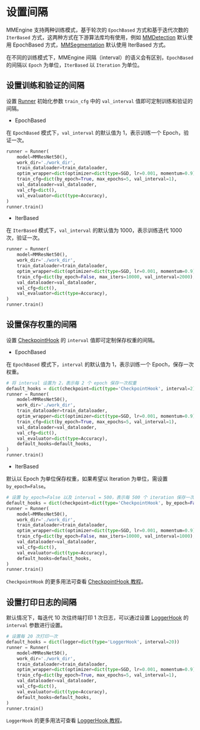# 设置间隔

MMEngine 支持两种训练模式，基于轮次的 `EpochBased` 方式和基于迭代次数的 `IterBased` 方式，这两种方式在下游算法库均有使用，例如 [MMDetection](https://github.com/open-mmlab/mmdetection) 默认使用 EpochBased 方式，[MMSegmentation](https://github.com/open-mmlab/mmsegmentation) 默认使用 IterBased 方式。

在不同的训练模式下，MMEngine 间隔（interval）的语义会有区别，`EpochBased` 的间隔以 `Epoch` 为单位，`IterBased` 以 `Iteration` 为单位。

## 设置训练和验证的间隔

设置 [Runner](mmengine.runner.Runner) 初始化参数 `train_cfg` 中的 `val_interval` 值即可定制训练和验证的间隔。

- EpochBased

在 `EpochBased` 模式下，`val_interval` 的默认值为 1，表示训练一个 Epoch，验证一次。

```python
runner = Runner(
    model=MMResNet50(),
    work_dir='./work_dir',
    train_dataloader=train_dataloader,
    optim_wrapper=dict(optimizer=dict(type=SGD, lr=0.001, momentum=0.9)),
    train_cfg=dict(by_epoch=True, max_epochs=5, val_interval=1),
    val_dataloader=val_dataloader,
    val_cfg=dict(),
    val_evaluator=dict(type=Accuracy),
)
runner.train()
```

- IterBased

在 `IterBased` 模式下，`val_interval` 的默认值为 1000，表示训练迭代 1000 次，验证一次。

```python
runner = Runner(
    model=MMResNet50(),
    work_dir='./work_dir',
    train_dataloader=train_dataloader,
    optim_wrapper=dict(optimizer=dict(type=SGD, lr=0.001, momentum=0.9)),
    train_cfg=dict(by_epoch=False, max_iters=10000, val_interval=2000),
    val_dataloader=val_dataloader,
    val_cfg=dict(),
    val_evaluator=dict(type=Accuracy),
)
runner.train()
```

## 设置保存权重的间隔

设置 [CheckpointHook](mmengine.hooks.CheckpointHook) 的 `interval` 值即可定制保存权重的间隔。

- EpochBased

在 `EpochBased` 模式下，`interval` 的默认值为 1，表示训练一个 Epoch，保存一次权重。

```python
# 将 interval 设置为 2，表示每 2 个 epoch 保存一次权重
default_hooks = dict(checkpoint=dict(type='CheckpointHook', interval=2))
runner = Runner(
    model=MMResNet50(),
    work_dir='./work_dir',
    train_dataloader=train_dataloader,
    optim_wrapper=dict(optimizer=dict(type=SGD, lr=0.001, momentum=0.9)),
    train_cfg=dict(by_epoch=True, max_epochs=5, val_interval=1),
    val_dataloader=val_dataloader,
    val_cfg=dict(),
    val_evaluator=dict(type=Accuracy),
    default_hooks=default_hooks,
)
runner.train()
```

- IterBased

默认以 Epoch 为单位保存权重，如果希望以 Iteration 为单位，需设置 `by_epoch=False`。

```python
# 设置 by_epoch=False 以及 interval = 500，表示每 500 个 iteration 保存一次权重
default_hooks = dict(checkpoint=dict(type='CheckpointHook', by_epoch=False, interval=500))
runner = Runner(
    model=MMResNet50(),
    work_dir='./work_dir',
    train_dataloader=train_dataloader,
    optim_wrapper=dict(optimizer=dict(type=SGD, lr=0.001, momentum=0.9)),
    train_cfg=dict(by_epoch=False, max_iters=10000, val_interval=1000),
    val_dataloader=val_dataloader,
    val_cfg=dict(),
    val_evaluator=dict(type=Accuracy),
    default_hooks=default_hooks,
)
runner.train()
```

`CheckpointHook` 的更多用法可查看 [CheckpointHook 教程](../tutorials/hook.md#checkpointhook)。

## 设置打印日志的间隔

默认情况下，每迭代 10 次往终端打印 1 次日志，可以通过设置 [LoggerHook](mmengine.hooks.LoggerHook) 的 `interval` 参数进行设置。

```python
# 设置每 20 次打印一次
default_hooks = dict(logger=dict(type='LoggerHook', interval=20))
runner = Runner(
    model=MMResNet50(),
    work_dir='./work_dir',
    train_dataloader=train_dataloader,
    optim_wrapper=dict(optimizer=dict(type=SGD, lr=0.001, momentum=0.9)),
    train_cfg=dict(by_epoch=True, max_epochs=5, val_interval=1),
    val_dataloader=val_dataloader,
    val_cfg=dict(),
    val_evaluator=dict(type=Accuracy),
    default_hooks=default_hooks,
)
runner.train()
```

`LoggerHook` 的更多用法可查看 [LoggerHook 教程](../tutorials/hook.md#loggerhook)。
